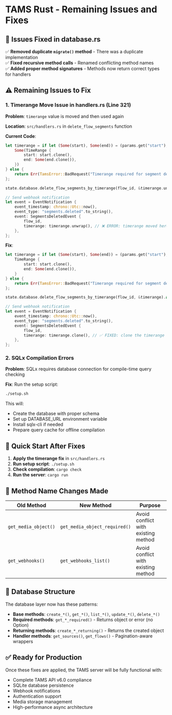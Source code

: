 # TAMS Rust - Remaining Issues and Fixes

## 🔧 Issues Fixed in database.rs

✅ **Removed duplicate `migrate()` method** - There was a duplicate implementation  
✅ **Fixed recursive method calls** - Renamed conflicting method names  
✅ **Added proper method signatures** - Methods now return correct types for handlers

## ⚠️ Remaining Issues to Fix

### 1. Timerange Move Issue in handlers.rs (Line 321)

**Problem**: `timerange` value is moved and then used again

**Location**: `src/handlers.rs` in `delete_flow_segments` function

**Current Code**:

```rust
let timerange = if let (Some(start), Some(end)) = (params.get("start"), params.get("end")) {
    Some(TimeRange {
        start: start.clone(),
        end: Some(end.clone()),
    })
} else {
    return Err(TamsError::BadRequest("Timerange required for segment deletion".to_string()));
};

state.database.delete_flow_segments_by_timerange(flow_id, &timerange.unwrap()).await?;

// Send webhook notification
let event = EventNotification {
    event_timestamp: chrono::Utc::now(),
    event_type: "segments.deleted".to_string(),
    event: SegmentsDeletedEvent {
        flow_id,
        timerange: timerange.unwrap(), // ❌ ERROR: timerange moved here
    },
};
```

**Fix**:

```rust
let timerange = if let (Some(start), Some(end)) = (params.get("start"), params.get("end")) {
    TimeRange {
        start: start.clone(),
        end: Some(end.clone()),
    }
} else {
    return Err(TamsError::BadRequest("Timerange required for segment deletion".to_string()));
};

state.database.delete_flow_segments_by_timerange(flow_id, &timerange).await?;

// Send webhook notification
let event = EventNotification {
    event_timestamp: chrono::Utc::now(),
    event_type: "segments.deleted".to_string(),
    event: SegmentsDeletedEvent {
        flow_id,
        timerange: timerange.clone(), // ✅ FIXED: clone the timerange
    },
};
```

### 2. SQLx Compilation Errors

**Problem**: SQLx requires database connection for compile-time query checking

**Fix**: Run the setup script:

```bash
./setup.sh
```

This will:

- Create the database with proper schema
- Set up DATABASE_URL environment variable
- Install sqlx-cli if needed
- Prepare query cache for offline compilation

## 🚀 Quick Start After Fixes

1. **Apply the timerange fix** in `src/handlers.rs`
2. **Run setup script**: `./setup.sh`
3. **Check compilation**: `cargo check`
4. **Run the server**: `cargo run`

## 📝 Method Name Changes Made

| Old Method           | New Method                    | Purpose                             |
| -------------------- | ----------------------------- | ----------------------------------- |
| `get_media_object()` | `get_media_object_required()` | Avoid conflict with existing method |
| `get_webhooks()`     | `get_webhooks_list()`         | Avoid conflict with existing method |

## 🔧 Database Structure

The database layer now has these patterns:

- **Base methods**: `create_*()`, `get_*()`, `list_*()`, `update_*()`, `delete_*()`
- **Required methods**: `get_*_required()` - Returns object or error (no Option)
- **Returning methods**: `create_*_returning()` - Returns the created object
- **Handler methods**: `get_sources()`, `get_flows()` - Pagination-aware wrappers

## ✅ Ready for Production

Once these fixes are applied, the TAMS server will be fully functional with:

- Complete TAMS API v6.0 compliance
- SQLite database persistence
- Webhook notifications
- Authentication support
- Media storage management
- High-performance async architecture
